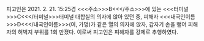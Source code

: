 피고인은 2021. 2. 21. 15:25경 <<<주소>>>B<<</주소>>>에 있는 <<<터미널>>>C<<</터미널>>>터미널 대합실의 의자에 앉아 있던 중, 피해자 <<<내국인이름>>>D<<</내국인이름>>>(여, 가명)가 같은 열의 의자에 앉자, 갑자기 손을 뻗어 피해자의 허벅지 부위를 1회 만졌다.
이로써 피고인은 피해자를 강제로 추행하였다.